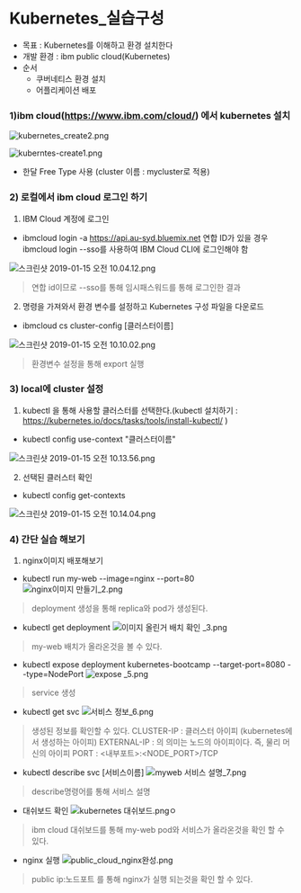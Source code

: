 # Kubernetes_실습구성

* 목표 : Kubernetes를 이해하고 환경 설치한다
* 개발 환경 : ibm public cloud(Kubernetes) 
* 순서
    * 쿠버네티스 환경 설치
    * 어플리케이션 배포  
    
       
### 1)ibm cloud(https://www.ibm.com/cloud/) 에서 kubernetes 설치 
  
![kubernetes_create2.png](https://s3-ap-northeast-1.amazonaws.com/torchpad-production/wikis/10853/S0fr6gGHTymN5VJ1ygDW_kubernetes_create2.png)
 

![kuberntes-create1.png](https://s3-ap-northeast-1.amazonaws.com/torchpad-production/wikis/10853/iCWGobOLRysgbzZZR3pq_kuberntes-create1.png)
* 한달 Free Type 사용 (cluster 이름 : mycluster로 적용)

### 2) 로컬에서 ibm cloud 로그인 하기
 1) IBM Cloud 계정에 로그인
- ibmcloud login -a https://api.au-syd.bluemix.net
연합 ID가 있을 경우 ibmcloud login --sso를 사용하여 IBM Cloud CLI에 로그인해야 함
    
![스크린샷 2019-01-15 오전 10.04.12.png](https://s3-ap-northeast-1.amazonaws.com/torchpad-production/wikis/10853/dR4jFYr8Qzah5lJvAUpt_%E1%84%89%E1%85%B3%E1%84%8F%E1%85%B3%E1%84%85%E1%85%B5%E1%86%AB%E1%84%89%E1%85%A3%E1%86%BA%202019-01-15%20%E1%84%8B%E1%85%A9%E1%84%8C%E1%85%A5%E1%86%AB%2010.04.12.png)
> 연합 id이므로 --sso를 통해 임시패스워드를 통해 로그인한 결과
 
 2) 명령을 가져와서 환경 변수를 설정하고 Kubernetes 구성 파일을 다운로드
 - ibmcloud cs cluster-config [클러스터이름]
 
![스크린샷 2019-01-15 오전 10.10.02.png](https://s3-ap-northeast-1.amazonaws.com/torchpad-production/wikis/10853/q2r3JIZKSu2wE9Ua80Da_%E1%84%89%E1%85%B3%E1%84%8F%E1%85%B3%E1%84%85%E1%85%B5%E1%86%AB%E1%84%89%E1%85%A3%E1%86%BA%202019-01-15%20%E1%84%8B%E1%85%A9%E1%84%8C%E1%85%A5%E1%86%AB%2010.10.02.png)
> 환경변수 설정을 통해 export 실행

### 3) local에 cluster 설정
1) kubectl 을 통해 사용할 클러스터를 선택한다.(kubectl 설치하기 : https://kubernetes.io/docs/tasks/tools/install-kubectl/ )
- kubectl config use-context "클러스터이름"

![스크린샷 2019-01-15 오전 10.13.56.png](https://s3-ap-northeast-1.amazonaws.com/torchpad-production/wikis/10853/9iT0SnS9moKUZ8vqX8dQ_%E1%84%89%E1%85%B3%E1%84%8F%E1%85%B3%E1%84%85%E1%85%B5%E1%86%AB%E1%84%89%E1%85%A3%E1%86%BA%202019-01-15%20%E1%84%8B%E1%85%A9%E1%84%8C%E1%85%A5%E1%86%AB%2010.13.56.png)

2) 선택된 클러스터 확인 
- kubectl config get-contexts

![스크린샷 2019-01-15 오전 10.14.04.png](https://s3-ap-northeast-1.amazonaws.com/torchpad-production/wikis/10853/9OSn4lXJSMqLyloVHywy_%E1%84%89%E1%85%B3%E1%84%8F%E1%85%B3%E1%84%85%E1%85%B5%E1%86%AB%E1%84%89%E1%85%A3%E1%86%BA%202019-01-15%20%E1%84%8B%E1%85%A9%E1%84%8C%E1%85%A5%E1%86%AB%2010.14.04.png)


### 4) 간단 실습 해보기
1) nginx이미지 배포해보기 

* kubectl run my-web --image=nginx --port=80
![nginx이미지 만들기_2.png](https://s3-ap-northeast-1.amazonaws.com/torchpad-production/wikis/10853/H3QOKnVhTBGzNzIL7tvU_nginx%E1%84%8B%E1%85%B5%E1%84%86%E1%85%B5%E1%84%8C%E1%85%B5%20%E1%84%86%E1%85%A1%E1%86%AB%E1%84%83%E1%85%B3%E1%86%AF%E1%84%80%E1%85%B5_2.png)
> deployment 생성을 통해 replica와 pod가 생성된다.

* kubectl get deployment
![이미지 올린거 배치 확인 _3.png](https://s3-ap-northeast-1.amazonaws.com/torchpad-production/wikis/10853/RI7UQALeRuGIXukKUYjB_%E1%84%8B%E1%85%B5%E1%84%86%E1%85%B5%E1%84%8C%E1%85%B5%20%E1%84%8B%E1%85%A9%E1%86%AF%E1%84%85%E1%85%B5%E1%86%AB%E1%84%80%E1%85%A5%20%E1%84%87%E1%85%A2%E1%84%8E%E1%85%B5%20%E1%84%92%E1%85%AA%E1%86%A8%E1%84%8B%E1%85%B5%E1%86%AB%20_3.png)
> my-web 배치가 올라온것을 볼 수 있다.

* kubectl expose deployment kubernetes-bootcamp --target-port=8080 --type=NodePort
![expose _5.png](https://s3-ap-northeast-1.amazonaws.com/torchpad-production/wikis/10853/mMssjBR4TwqNWTS3vnf1_expose%20_5.png)
> service 생성

* kubectl get svc 
![서비스 정보_6.png](https://s3-ap-northeast-1.amazonaws.com/torchpad-production/wikis/10853/l9vVc2VzRCi4uCaF67I3_%E1%84%89%E1%85%A5%E1%84%87%E1%85%B5%E1%84%89%E1%85%B3%20%E1%84%8C%E1%85%A5%E1%86%BC%E1%84%87%E1%85%A9_6.png)
> 생성된 정보를 확인할 수 있다.
CLUSTER-IP : 클러스터 아이피 (kubernetes에서 생성하는 아이피)
EXTERNAL-IP : <nodes>의 의미는 노드의 아이피이다. 즉, 물리 머신의 아이피
PORT : <내부포트>:<NODE_PORT>/TCP

* kubectl describe svc [서비스이름]
![myweb 서비스 설명_7.png](https://s3-ap-northeast-1.amazonaws.com/torchpad-production/wikis/10853/GN501yTuTss5eTWyj937_myweb%20%E1%84%89%E1%85%A5%E1%84%87%E1%85%B5%E1%84%89%E1%85%B3%20%E1%84%89%E1%85%A5%E1%86%AF%E1%84%86%E1%85%A7%E1%86%BC_7.png)
> describe명령어를 통해 서비스 설명

* 대쉬보드 확인
![kubernetes 대쉬보드.png](https://s3-ap-northeast-1.amazonaws.com/torchpad-production/wikis/10853/AGkrQcenTOzx6SiJGpUm_kubernetes%20%E1%84%83%E1%85%A2%E1%84%89%E1%85%B1%E1%84%87%E1%85%A9%E1%84%83%E1%85%B3.png)ㅇ
> ibm cloud 대쉬보드를 통해 my-web pod와 서비스가 올라온것을 확인 할 수 있다.

* nginx 실행 
![public_cloud_nginx완성.png](https://s3-ap-northeast-1.amazonaws.com/torchpad-production/wikis/10853/C0fb3vmDT3e3I1tVnj51_public_cloud_nginx%E1%84%8B%E1%85%AA%E1%86%AB%E1%84%89%E1%85%A5%E1%86%BC.png)
> public ip:노드포트 를 통해 nginx가 실행 되는것을 확인 할 수 있다.
